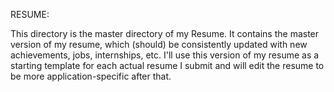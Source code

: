 RESUME:

This directory is the master directory of my Resume. It contains 
the master version of my resume, which (should) be consistently 
updated with new achievements, jobs, internships, etc. I'll use 
this version of my resume as a starting template for each actual 
resume I submit and will edit the resume to be more application-specific 
after that. 
